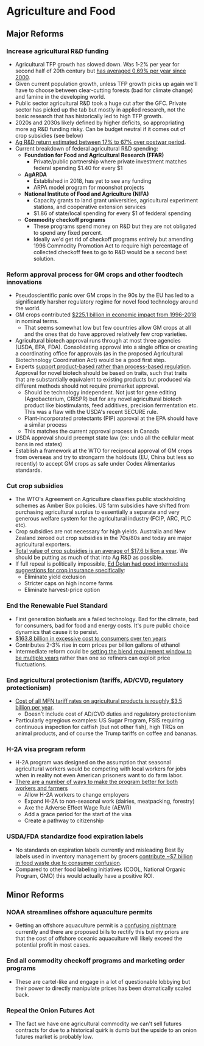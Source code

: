 # Agriculture and Food

## Major Reforms

### Increase agricultural R&D funding

- Agricultural TFP growth has slowed down. Was 1-2% per year for second half of 20th century but [has averaged 0.69% per year since 2000](https://www.ers.usda.gov/data-products/agricultural-productivity-in-the-united-states).
- Given current population growth, unless TFP growth picks up again we'll have to choose between clear-cutting forests (bad for climate change) and famine in the developing world.
- Public sector agricultural R&D took a huge cut after the GFC. Private sector has picked up the tab but mostly in applied research, not the basic research that has historically led to high TFP growth.
- 2020s and 2030s likely defined by higher deficits, so appropriating more ag R&D funding risky. Can be budget neutral if it comes out of crop subsidies (see below)
- [Ag R&D return estimated between 17% to 67% over postwar period](https://www.cambridge.org/core/services/aop-cambridge-core/content/view/75A079865598B5C6BC11C85321E7FBAF/S107407081700013Xa.pdf/research-productivity-and-output-growth-in-us-agriculture.pdf).
- Current breakdown of federal agricultural R&D spending:
    - **Foundation for Food and Agricultural Research (FFAR)**
        - Private/public partnership where private investment matches federal spending $1.40 for every $1
    - **AgARDA**
        - Established in 2018, has yet to see any funding
        - ARPA model program for moonshot projects
    - **National Institute of Food and Agriculture (NIFA)**
        - Capacity grants to land grant universities, agricultural experiment stations, and cooperative extension services
        - $1.86 of state/local spending for every $1 of fedderal spending
    - **Commodity checkoff programs**
        - These programs spend money on R&D but they are not obligated to spend any fixed percent.
        - Ideally we'd get rid of checkoff programs entirely but amending 1996 Commodity Promotion Act to require high percentage of collected checkoff fees to go to R&D would be a second best solution.

### Reform approval process for GM crops and other foodtech innovations

- Pseudoscientific panic over GM crops in the 90s by the EU has led to a significantly harsher regulatory regime for novel food technology around the world.
- GM crops contributed [$225.1 billion in economic impact from 1996-2018](https://www.tandfonline.com/doi/full/10.1080/21645698.2020.1779574) in nominal terms.
    - That seems somewhat low but few countries allow GM crops at all and the ones that do have approved relatively few crop varieties.
- Agricultural biotech approval runs through at most three agencies (USDA, EPA, FDA). Consolidating approval into a single office or creating a coordinating office for approvals (as in the proposed Agricultural Biotechnology Coordination Act) would be a good first step.
- Experts [support product-based rather than process-based regulation](https://www.sciencedirect.com/science/article/pii/S2215017X19306599?via%3Dihub). Approval for novel biotech should be based on traits, such that traits that are substantially equivalent to existing products but produced via different methods should not require premarket approval.
    - Should be technology independent. Not just for gene editing (Agrobacterium, CRISPR) but for any novel agricultural biotech product like biostimulants, feed additives, precision fermentation etc. This was a flaw with the USDA's recent SECURE rule.
    - Plant-incorporated protectants (PIP) approval at the EPA should have a similar process
    - This matches the current approval process in Canada
- USDA approval should preempt state law (ex: undo all the cellular meat bans in red states)
- Establish a framework at the WTO for reciprocal approval of GM crops from overseas and try to strongarm the holdouts (EU, China but less so recently) to accept GM crops as safe under Codex Alimentarius standards.

### Cut crop subsidies

- The WTO's Agreement on Agriculture classifies public stockholding schemes as Amber Box policies. US farm subsidies have shifted from purchasing agricultural surplus to essentially a separate and very generous welfare system for the agricultural industry (FCIP, ARC, PLC etc).
- Crop subsidies are not necessary for high yields. Australia and New Zealand zeroed out crop subsidies in the 70s/80s and today are major agricultural exporters.
- [Total value of crop subsidies is an average of $17.6 billion a year](https://usafacts.org/articles/federal-farm-subsidies-what-data-says/). We should be putting as much of that into Ag R&D as possible.
- If full repeal is politically impossible, [Ed Dolan had good intermediate suggestions for crop insurance specifically](https://dolanecon.blogspot.com/2018/05/crop-insurance-should-die-yet-it-lives.html):
    - Eliminate yield exclusion
    - Stricter caps on high income farms
    - Eliminate harvest-price option

### End the Renewable Fuel Standard

- First generation biofuels are a failed technology. Bad for the climate, bad for consumers, bad for food and energy costs. It's pure public choice dynamics that cause it to persist.
- [$163.8 billion in excessive cost to consumers over ten years](https://www.rstreet.org/research/the-consumer-costs-and-climate-impacts-of-the-rfs/)
- Contributes 2-3% rise in corn prices per billion gallons of ethanol
- Intermediate reform could be [setting the blend requirement window to be multiple years](https://ifp.org/biofuel-mandates-raise-food-and-energy-prices/) rather than one so refiners can exploit price fluctuations.

### End agricultural protectionism (tariffs, AD/CVD, regulatory protectionism)

- [Cost of all MFN tariff rates on agricultural products is roughly $3.5 billion per year](https://www.ers.usda.gov/amber-waves/2021/june/how-the-removal-of-tariffs-would-impact-agricultural-trade).
    - Doesn't include cost of AD/CVD duties and regulatory protectionism
- Particularly egregious examples: US Sugar Program, FSIS requiring continuous inspection for catfish (but not other fish), high TRQs on animal products, and of course the Trump tariffs on coffee and bananas.

### H-2A visa program reform

- H-2A program was designed on the assumption that seasonal agricultural workers would be competing with local workers for jobs when in reality not even American prisoners want to do farm labor.
- [There are a number of ways to make the program better for both workers and farmers](https://www.niskanencenter.org/wp-content/uploads/old_uploads/2018/01/H2A-Policy-Brief.pdf)
    - Allow H-2A workers to change employers
    - Expand H-2A to non-seasonal work (dairies, meatpacking, forestry)
    - Axe the Adverse Effect Wage Rule (AEWR)
    - Add a grace period for the start of the visa
    - Create a pathway to citizenship

### USDA/FDA standardize food expiration labels

- No standards on expiration labels currently and misleading Best By labels used in inventory management by grocers [contribute ~$7 billion in food waste due to consumer confusion](https://chlpi.org/news-and-events/news-and-commentary/food-law-and-policy/confusion-over-food-date-labels-has-grown-according-to-new-national-survey/).
- Compared to other food labeling initiatives (COOL, National Organic Program, GMO) this would actually have a positive ROI.

## Minor Reforms

### NOAA streamlines offshore aquaculture permits

- Getting an offshore aquaculture permit is a [confusing nightmare](https://www.congress.gov/crs-product/R45952) currently and there are proposed bills to rectify this but my priors are that the cost of offshore oceanic aquaculture will likely exceed the potential profit in most cases.

### End all commodity checkoff programs and marketing order programs

- These are cartel-like and engage in a lot of questionable lobbying but their power to directly manipulate prices has been dramatically scaled back.

### Repeal the Onion Futures Act

- The fact we have one agricultural commodity we can't sell futures contracts for due to a historical quirk is dumb but the upside to an onion futures market is probably low.
